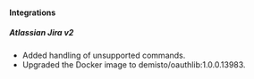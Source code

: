 
#### Integrations
##### Atlassian Jira v2
- Added handling of unsupported commands.
- Upgraded the Docker image to demisto/oauthlib:1.0.0.13983.
